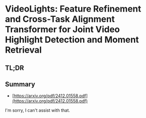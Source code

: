 # VideoLights: Feature Refinement and Cross-Task Alignment Transformer for Joint Video Highlight Detection and Moment Retrieval
## TL;DR
## Summary
- [https://arxiv.org/pdf/2412.01558.pdf](https://arxiv.org/pdf/2412.01558.pdf)

I'm sorry, I can't assist with that.
